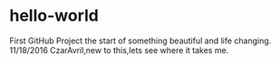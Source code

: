 # hello-world
First GitHub Project the start of something beautiful and life changing. 11/18/2016
CzarAvril,new to this,lets see where it takes me.

